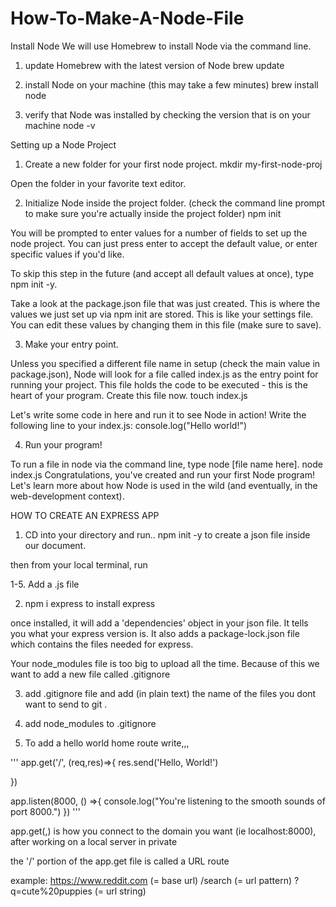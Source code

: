 # How-To-Make-A-Node-File
Install Node
We will use Homebrew to install Node via the command line.

1. update Homebrew with the latest version of Node
brew update

2. install Node on your machine (this may take a few minutes)
brew install node

3. verify that Node was installed by checking the version that is on your machine
node -v


Setting up a Node Project
1. Create a new folder for your first node project.
mkdir my-first-node-proj

Open the folder in your favorite text editor.

2. Initialize Node inside the project folder.
(check the command line prompt to make sure you're actually inside the project folder)
npm init

You will be prompted to enter values for a number of fields to set up the node project. You can just press enter to accept the default value, or enter specific values if you'd like.

To skip this step in the future (and accept all default values at once), type npm init -y.

Take a look at the package.json file that was just created. This is where the values we just set up via npm init are stored. This is like your settings file. You can edit these values by changing them in this file (make sure to save).

3. Make your entry point.

Unless you specified a different file name in setup (check the main value in package.json), Node will look for a file called index.js as the entry point for running your project. This file holds the code to be executed - this is the heart of your program. Create this file now.
touch index.js

Let's write some code in here and run it to see Node in action! Write the following line to your index.js:
console.log("Hello world!")

4. Run your program!

To run a file in node via the command line, type node [file name here].
node index.js
Congratulations, you've created and run your first Node program! Let's learn more about how Node is used in the wild (and eventually, in the web-development context).


HOW TO CREATE AN EXPRESS APP 

1. CD into your directory and run.. npm init -y to create a json file inside our document.

then from your local terminal, run 

1-5. Add a .js file

2. npm i express to install express

once installed, it will add a 'dependencies' object in your json file. It tells you what your express version is. It also adds a package-lock.json file which contains the files needed for express.

Your node_modules file is too big to upload all the time. Because of this we want to add a new file called .gitignore

3. add .gitignore file and add (in plain text) the name of the files you dont want to send to git .

4. add node_modules to .gitignore

5. To add a hello world home route write,,,

'''
app.get('/', (req,res)=>{
    res.send('Hello, World!')
    
})

app.listen(8000, () =>{
    console.log("You're listening to the smooth sounds of port 8000.")
})
'''

app.get(,) is how you connect to the domain you want (ie localhost:8000), after working on a local server in private

the '/' portion of the app.get file is called a URL route

example: https://www.reddit.com (= base url) /search (= url pattern) ?q=cute%20puppies (= url string)
